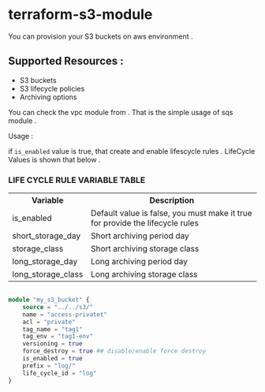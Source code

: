 # terraform-s3-module

You can provision your S3 buckets on aws environment . 

## Supported Resources : 
* S3 buckets
* S3 lifecycle policies
* Archiving options 

You can check the vpc module from <a href="/main.tf"></a> . That is the simple usage of sqs module .


Usage : 

if `is_enabled` value is true, that create and enable lifescycle rules . LifeCycle Values is shown that below .

### LIFE CYCLE RULE VARIABLE TABLE
<table>
  <tr>
    <th>Variable</th>
    <th>Description</th>
  </tr>
  <tr>
    <td>is_enabled</td>
    <td>Default value is false, you must make it true for provide the lifecycle rules</td>
  </tr>

  <tr>
    <td>short_storage_day</td>
    <td>Short archiving period day</td>
  </tr>
  <tr>
    <td>storage_class</td>
    <td>Short archiving storage class</td>
  </tr>
  <tr>
    <td>long_storage_day</td>
    <td>Long archiving period day</td>
  </tr>
  <tr>
    <td>long_storage_class</td>
    <td>Long archiving storage class</td>
  </tr>
</table>

```terraform

module "my_s3_bucket" {
    source = "../../s3/"
    name = "access-privatet"
    acl = "private"
    tag_name = "tag1"
    tag_env = "tag1-env"
    versioning = true
    force_destroy = true ## disable/enable force destroy 
    is_enabled = true
    prefix = "log/" 
    life_cycle_id = "log"
}
```